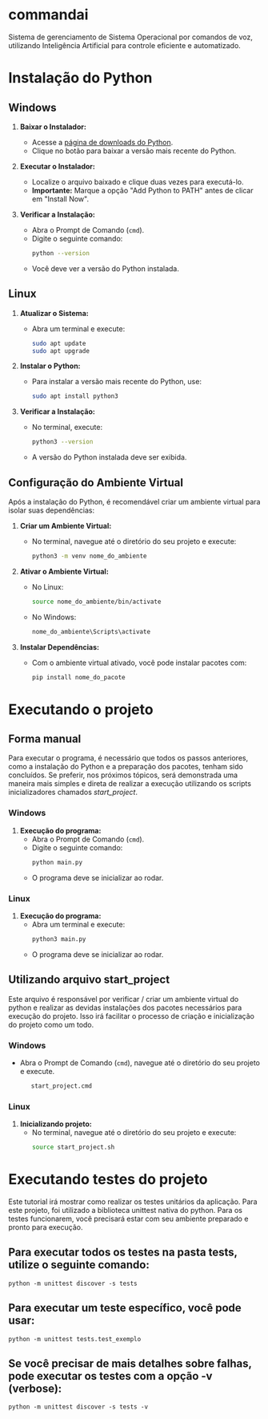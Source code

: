 # commandai
Sistema de gerenciamento de Sistema Operacional por comandos de voz, utilizando Inteligência Artificial para controle eficiente e automatizado.


# Instalação do Python

## Windows

1. **Baixar o Instalador:**
   - Acesse a [página de downloads do Python](https://www.python.org/downloads/).
   - Clique no botão para baixar a versão mais recente do Python.

2. **Executar o Instalador:**
   - Localize o arquivo baixado e clique duas vezes para executá-lo.
   - **Importante:** Marque a opção "Add Python to PATH" antes de clicar em "Install Now".

3. **Verificar a Instalação:**
   - Abra o Prompt de Comando (`cmd`).
   - Digite o seguinte comando:
     ```bash
     python --version
     ```
   - Você deve ver a versão do Python instalada.

## Linux

1. **Atualizar o Sistema:**
   - Abra um terminal e execute:
     ```bash
     sudo apt update
     sudo apt upgrade
     ```

2. **Instalar o Python:**
   - Para instalar a versão mais recente do Python, use:
     ```bash
     sudo apt install python3
     ```

3. **Verificar a Instalação:**
   - No terminal, execute:
     ```bash
     python3 --version
     ```
   - A versão do Python instalada deve ser exibida.

## Configuração do Ambiente Virtual

Após a instalação do Python, é recomendável criar um ambiente virtual para isolar suas dependências:

1. **Criar um Ambiente Virtual:**
   - No terminal, navegue até o diretório do seu projeto e execute:
     ```bash
     python3 -m venv nome_do_ambiente
     ```

2. **Ativar o Ambiente Virtual:**
   - No Linux:
     ```bash
     source nome_do_ambiente/bin/activate
     ```
   - No Windows:
     ```bash
     nome_do_ambiente\Scripts\activate
     ```

3. **Instalar Dependências:**
   - Com o ambiente virtual ativado, você pode instalar pacotes com:
     ```bash
     pip install nome_do_pacote
     ```

# Executando o projeto

## Forma manual
Para executar o programa, é necessário que todos os passos anteriores, como a instalação do Python e a preparação dos pacotes, tenham sido concluídos. Se preferir, nos próximos tópicos, será demonstrada uma maneira mais simples e direta de realizar a execução utilizando os scripts inicializadores chamados *start_project*.

### Windows

1. **Execução do programa:**
   - Abra o Prompt de Comando (`cmd`).
   - Digite o seguinte comando:
     ```bash
     python main.py
     ```
   - O programa deve se inicializar ao rodar.


### Linux

1. **Execução do programa:**
   - Abra um terminal e execute:
     ```bash
     python3 main.py
     ```
   - O programa deve se inicializar ao rodar.

## Utilizando arquivo start_project
Este arquivo é responsável por verificar / criar um ambiente virtual do python e realizar as devidas instalações dos pacotes necessários para execução do projeto. Isso irá facilitar o processo de criação e inicialização do projeto como um todo.


### Windows

- Abra o Prompt de Comando (`cmd`), navegue até o diretório do seu projeto e execute.
     ```bash
        start_project.cmd
     ```

### Linux

1. **Inicializando projeto:**
   - No terminal, navegue até o diretório do seu projeto e execute:
     ```bash
     source start_project.sh
     ```

# Executando testes do projeto

Este tutorial irá mostrar como realizar os testes unitários da aplicação. Para este projeto, foi utilizado a biblioteca unittest nativa do python. Para os testes funcionarem, você precisará estar com seu ambiente preparado e pronto para execução.

## Para executar todos os testes na pasta tests, utilize o seguinte comando:
```python -m unittest discover -s tests```

## Para executar um teste específico, você pode usar:
```python -m unittest tests.test_exemplo```

## Se você precisar de mais detalhes sobre falhas, pode executar os testes com a opção -v (verbose):
```python -m unittest discover -s tests -v```